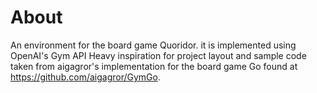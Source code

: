 # About
An environment for the board game Quoridor. it is implemented using OpenAI's Gym API
Heavy inspiration for project layout and sample code taken from aigagror's implementation for the board game Go found at https://github.com/aigagror/GymGo.




